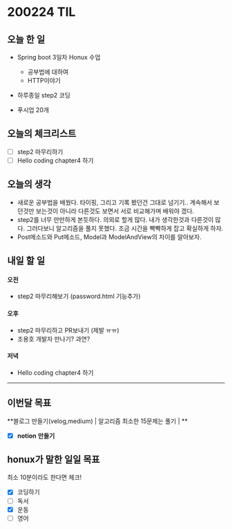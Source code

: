 # 200224 TIL



## 오늘 한 일

- Spring boot 3일차 Honux 수업
  - 공부법에 대하여
  - HTTP이야기

- 하루종일 step2 코딩
- 푸시업 20개


## 오늘의 체크리스트

- [ ] step2 마무리하기
- [ ] Hello coding chapter4 하기

## 오늘의 생각

- 새로운 공부법을 배웠다. 타이핑, 그리고 기록 봤던건 그대로 넘기기.. 계속해서 보던것만 보는것이 아니라 다른것도 보면서 서로 비교해가며 배워야 겠다.
- step2를 너무 만만하게 본듯하다. 의외로 할게 많다. 내가 생각한것과 다른것이 많다. 그러다보니 알고리즘을 풀지 못했다. 조금 시간을 빡빡하게 잡고 확실하게 하자.
- Post메소드와 Put메소드, Model과 ModelAndView의 차이를 알아보자.

## 내일 할 일

#### 오전

- step2 마무리해보기 (password.html 기능추가)

#### 오후

- step2 마무리하고 PR보내기 (제발 ㅠㅠ)
- 조용호 개발자 만나기? 과연?

#### 저녁

- Hello coding chapter4 하기

---



## 이번달 목표

**블로그 만들기(velog,medium) | 알고리즘 최소한 15문제는 풀기 | **

- [x] **notion** **만들기**

## honux가 말한 일일 목표

최소 10분이라도 한다면 체크!

- [x] 코딩하기
- [ ] 독서
- [x] 운동
- [ ] 영어